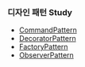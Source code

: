 ### 디자인 패턴 Study
    
- [CommandPattern](src/command)   
- [DecoratorPattern](src/decorator)
- [FactoryPattern](src/factory)
- [ObserverPattern](src/observer)
